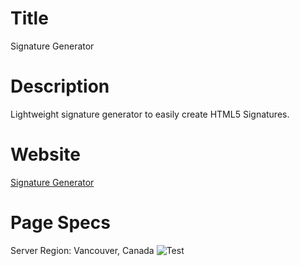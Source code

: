 # Title
Signature Generator
# Description
Lightweight signature generator to easily create HTML5 Signatures.
# Website
[Signature Generator](https://xeonpowder.github.io/siggen/)
# Page Specs
Server Region: Vancouver, Canada
![Test](http://i.imgur.com/6gzZmth.png)